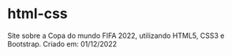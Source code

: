 # html-css
 Site sobre a Copa do mundo FIFA 2022, utilizando HTML5, CSS3 e Bootstrap. Criado em: 01/12/2022
